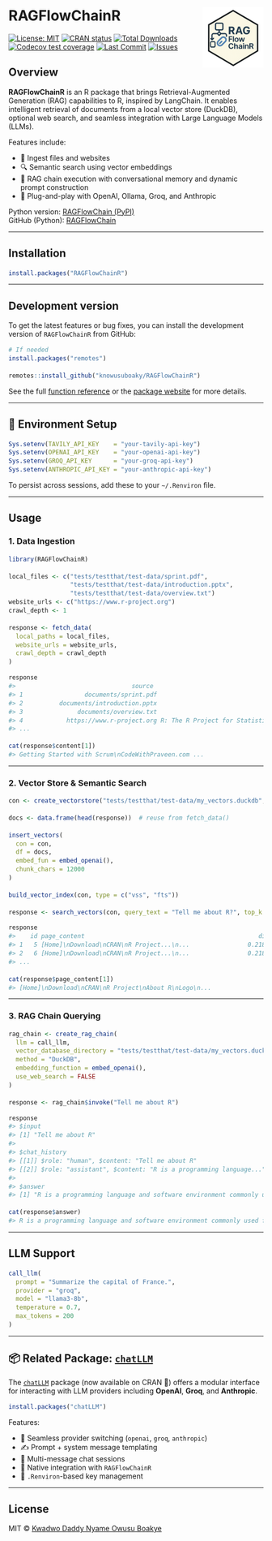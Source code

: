 
<!-- README.md is generated from README.Rmd. Please edit that file -->

# RAGFlowChainR <a href="https://knowusuboaky.github.io/RAGFlowChainR"><img src="man/figures/ragopenlogo.png" align="right" height="120" /></a>

<!-- badges: start -->

[![License:
MIT](https://img.shields.io/badge/License-MIT-blue.svg)](https://opensource.org/licenses/MIT)
[![CRAN
status](https://www.r-pkg.org/badges/version/RAGFlowChainR)](https://cran.r-project.org/package=RAGFlowChainR)
[![Total
Downloads](https://cranlogs.r-pkg.org/badges/grand-total/RAGFlowChainR?color=orange)](https://cranlogs.r-pkg.org/badges/grand-total/RAGFlowChainR)
[![Codecov test
coverage](https://codecov.io/gh/knowusuboaky/RAGFlowChainR/branch/main/graph/badge.svg)](https://app.codecov.io/gh/knowusuboaky/RAGFlowChainR?branch=main)
[![Last
Commit](https://img.shields.io/github/last-commit/knowusuboaky/RAGFlowChainR.svg)](https://github.com/knowusuboaky/RAGFlowChainR/commits/main)
[![Issues](https://img.shields.io/github/issues/knowusuboaky/RAGFlowChainR.svg)](https://github.com/knowusuboaky/RAGFlowChainR/issues)
<!-- badges: end -->

## Overview

**RAGFlowChainR** is an R package that brings Retrieval-Augmented
Generation (RAG) capabilities to R, inspired by LangChain. It enables
intelligent retrieval of documents from a local vector store (DuckDB),
optional web search, and seamless integration with Large Language Models
(LLMs).

Features include:

- 📂 Ingest files and websites
- 🔍 Semantic search using vector embeddings
- 🧠 RAG chain execution with conversational memory and dynamic prompt
  construction
- 🔌 Plug-and-play with OpenAI, Ollama, Groq, and Anthropic

Python version: [RAGFlowChain
(PyPI)](https://pypi.org/project/RAGFlowChain/)  
GitHub (Python):
[RAGFlowChain](https://github.com/knowusuboaky/RAGFlowChain)


------------------------------------------------------------------------

## Installation

``` r
install.packages("RAGFlowChainR")
```

------------------------------------------------------------------------

## Development version

To get the latest features or bug fixes, you can install the development
version of `RAGFlowChainR` from GitHub:

``` r
# If needed
install.packages("remotes")

remotes::install_github("knowusuboaky/RAGFlowChainR")
```

See the full [function
reference](https://knowusuboaky.github.io/RAGFlowChainR/reference) or the
[package website](https://knowusuboaky.github.io/RAGFlowChainR/) for more
details.

------------------------------------------------------------------------


## 🔐 Environment Setup

``` r
Sys.setenv(TAVILY_API_KEY    = "your-tavily-api-key")
Sys.setenv(OPENAI_API_KEY    = "your-openai-api-key")
Sys.setenv(GROQ_API_KEY      = "your-groq-api-key")
Sys.setenv(ANTHROPIC_API_KEY = "your-anthropic-api-key")
```

To persist across sessions, add these to your `~/.Renviron` file.

------------------------------------------------------------------------

## Usage

### 1. Data Ingestion

``` r
library(RAGFlowChainR)

local_files <- c("tests/testthat/test-data/sprint.pdf", 
                 "tests/testthat/test-data/introduction.pptx",
                 "tests/testthat/test-data/overview.txt")
website_urls <- c("https://www.r-project.org")
crawl_depth <- 1

response <- fetch_data(
  local_paths = local_files,
  website_urls = website_urls,
  crawl_depth = crawl_depth
)
```

``` r
response
#>                                source                                      title ...
#> 1                 documents/sprint.pdf                                       <NA> ...
#> 2          documents/introduction.pptx                                       <NA> ...
#> 3               documents/overview.txt                                       <NA> ...
#> 4            https://www.r-project.org R: The R Project for Statistical Computing ...
#> ...

cat(response$content[1])
#> Getting Started with Scrum\nCodeWithPraveen.com ...
```

------------------------------------------------------------------------

### 2. Vector Store & Semantic Search

``` r
con <- create_vectorstore("tests/testthat/test-data/my_vectors.duckdb", overwrite = TRUE)

docs <- data.frame(head(response))  # reuse from fetch_data()

insert_vectors(
  con = con,
  df = docs,
  embed_fun = embed_openai(),
  chunk_chars = 12000
)

build_vector_index(con, type = c("vss", "fts"))

response <- search_vectors(con, query_text = "Tell me about R?", top_k = 5)
```

``` r
response
#>    id page_content                                                dist
#> 1   5 [Home]\nDownload\nCRAN\nR Project...\n...                0.2183
#> 2   6 [Home]\nDownload\nCRAN\nR Project...\n...                0.2183
#> ...

cat(response$page_content[1])
#> [Home]\nDownload\nCRAN\nR Project\nAbout R\nLogo\n...
```

------------------------------------------------------------------------

### 3. RAG Chain Querying

``` r
rag_chain <- create_rag_chain(
  llm = call_llm,
  vector_database_directory = "tests/testthat/test-data/my_vectors.duckdb",
  method = "DuckDB",
  embedding_function = embed_openai(),
  use_web_search = FALSE
)

response <- rag_chain$invoke("Tell me about R")
```

``` r
response
#> $input
#> [1] "Tell me about R"
#>
#> $chat_history
#> [[1]] $role: "human", $content: "Tell me about R"
#> [[2]] $role: "assistant", $content: "R is a programming language..."
#>
#> $answer
#> [1] "R is a programming language and software environment commonly used for statistical computing and graphics..."

cat(response$answer)
#> R is a programming language and software environment commonly used for statistical computing and graphics...
```

------------------------------------------------------------------------

## LLM Support

``` r
call_llm(
  prompt = "Summarize the capital of France.",
  provider = "groq",
  model = "llama3-8b",
  temperature = 0.7,
  max_tokens = 200
)
```

------------------------------------------------------------------------

## 📦 Related Package: [`chatLLM`](https://cran.r-project.org/package=chatLLM)

The [`chatLLM`](https://github.com/knowusuboaky/chatLLM) package (now
available on CRAN 🎉) offers a modular interface for interacting with
LLM providers including **OpenAI**, **Groq**, and **Anthropic**.

``` r
install.packages("chatLLM")
```

Features:

- 🔁 Seamless provider switching (`openai`, `groq`, `anthropic`)
- ✍️ Prompt + system message templating
- 💬 Multi-message chat sessions
- 🔌 Native integration with `RAGFlowChainR`
- 🔐 `.Renviron`-based key management

------------------------------------------------------------------------

## License

MIT © [Kwadwo Daddy Nyame Owusu
Boakye](mailto:kwadwo.owusuboakye@outlook.com)
